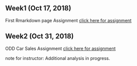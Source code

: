 ## Week1 (Oct 17, 2018)
First Rmarkdown page Assignment [click here for assignment](https://mef-bda503.github.io/pj18-TarikOzcelik81/Assignment_week1.html)

## Week2  (Oct 31, 2018)
ODD Car Sales Assignment [click here for assignment](https://mef-bda503.github.io/pj18-TarikOzcelik81/ODD_Sales_Assignment.html)

note for instructor: Additional analysis in progress.
